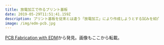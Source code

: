 ```yaml
---
title: 放電加工で作るプリント基板
date: 2019-05-29T11:51:41.159Z
description: プリント基板を従来とは違う「放電加工」により作成しようとする試みを紹介します。
image: /img/edm-pcb.jpg
---
```

[PCB Fabrication with EDM](https://hackaday.io/project/165466-pcb-fabrication-with-edm)から発見。画像もここから転載。
